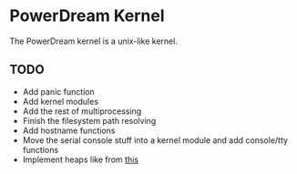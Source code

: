 # PowerDream Kernel

The PowerDream kernel is a unix-like kernel.

## TODO
* Add panic function
* Add kernel modules
* Add the rest of multiprocessing
* Finish the filesystem path resolving
* Add hostname functions
* Move the serial console stuff into a kernel module and add console/tty functions
* Implement heaps like from [this](http://www.jamesmolloy.co.uk/tutorial_html/7.-The%20Heap.html)